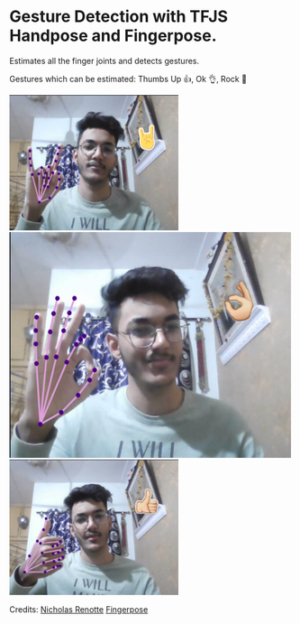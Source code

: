 # Gesture Detection with TFJS Handpose and Fingerpose.
Estimates all the finger joints and detects gestures.

Gestures which can be estimated: Thumbs Up 👍, Ok 👌, Rock 🤘

<img src="src/assets/images/rock.png" alt="Rock" style="height: 240px; width:300px;"/>

<img src="src/assets/images/super.png" alt="Super" style="height: 400px; width:500px;"/>

<img src="src/assets/images/thumbs_up.png" alt="Thumbs Up" style="height: 240px; width:300px;"/>


Credits: [Nicholas Renotte](https://www.youtube.com/watch?v=f7uBsb-0sGQ&list=PLgNJO2hghbmhqne2KldbiWfzMGJSB6mQK&index=3)
[Fingerpose](https://openbase.com/js/fingerpose/documentation)
